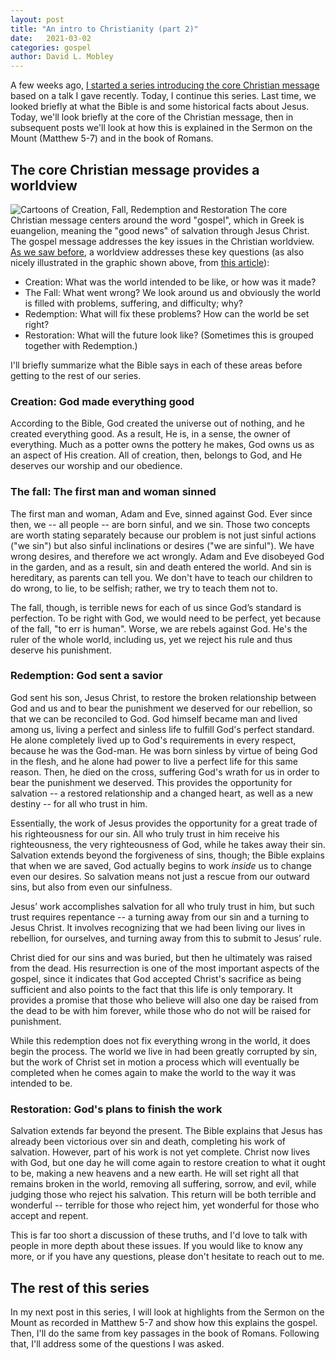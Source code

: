 ```yaml
---
layout: post
title: "An intro to Christianity (part 2)"
date:   2021-03-02
categories: gospel
author: David L. Mobley
---
```


A few weeks ago, [I started a series introducing the core Christian message](https://heisfaithful.github.io/gospel/2021/02/04/gospel.html) based on a talk I gave recently. Today, I continue this series. Last time, we looked briefly at what the Bible is and some historical facts about Jesus. Today, we'll look briefly at the core of the Christian message, then in subsequent posts we'll look at how this is explained in the Sermon on the Mount (Matthew 5-7) and in the book of Romans.

## The core Christian message provides a worldview

![Cartoons of Creation, Fall, Redemption and Restoration](https://www-images.christianitytoday.com/images/27239.png?h=367&w=500)
The core Christian message centers around the word "gospel", which in Greek is euangelion, meaning the "good news" of salvation through Jesus Christ. The gospel message addresses the key issues in the Christian worldview. [As we saw before](https://heisfaithful.github.io/worldview/2020/01/30/worldview1.html), a worldview addresses these key questions (as also nicely illustrated in the graphic shown above, from [this article](https://www-images.christianitytoday.com/images/27239.png?h=367&w=500)):
- Creation: What was the world intended to be like, or how was it made?
- The Fall: What went wrong? We look around us and obviously the world is filled with problems, suffering, and difficulty; why?
- Redemption: What will fix these problems? How can the world be set right?
- Restoration: What will the future look like? (Sometimes this is grouped together with Redemption.)

I'll briefly summarize what the Bible says in each of these areas before getting to the rest of our series.

### Creation: God made everything good

According to the Bible, God created the universe out of nothing, and he created everything good. As a result, He is, in a sense, the owner of everything. Much as a potter owns the pottery he makes, God owns us as an aspect of His creation. All of creation, then, belongs to God, and He deserves our worship and our obedience.

### The fall: The first man and woman sinned
The first man and woman, Adam and Eve, sinned against God. Ever since then, we -- all people -- are born sinful, and we sin. Those two concepts are worth stating separately because our problem is not just sinful actions ("we sin") but also sinful inclinations or desires ("we are sinful"). We have wrong desires, and therefore we act wrongly. Adam and Eve disobeyed God in the garden, and as a result, sin and death entered the world. And sin is hereditary, as parents can tell you. We don't have to teach our children to do wrong, to lie, to be selfish; rather, we try to teach them not to.

The fall, though, is terrible news for each of us since God’s standard is perfection. To be right with God, we would need to be perfect, yet because of the fall, "to err is human". Worse, we are rebels against God. He's the ruler of the whole world, including us, yet we reject his rule and thus deserve his punishment.

### Redemption: God sent a savior
God sent his son, Jesus Christ, to restore the broken relationship between God and us and to bear the punishment we deserved for our rebellion, so that we can be reconciled to God. God himself became man and lived among us, living a perfect and sinless life to fulfill God's perfect standard. He alone completely lived up to God's requirements in every respect, because he was the God-man. He was born sinless by virtue of being God in the flesh, and he alone had power to live a perfect life for this same reason. Then, he died on the cross, suffering God's wrath for us in order to bear the punishment we deserved. This provides the opportunity for salvation -- a restored relationship and a changed heart, as well as a new destiny -- for all who trust in him.

Essentially, the work of Jesus provides the opportunity for a great trade of his righteousness for our sin. All who truly trust in him receive his righteousness, the very righteousness of God, while he takes away their sin. Salvation extends beyond the forgiveness of sins, though; the Bible explains that when we are saved, God actually begins to work *inside* us to change even our desires. So salvation means not just a rescue from our outward sins, but also from even our sinfulness.

Jesus’ work accomplishes salvation for all who truly trust in him, but such trust requires repentance -- a turning away from our sin and a turning to Jesus Christ. It involves recognizing that we had been living our lives in rebellion, for ourselves, and turning away from this to submit to Jesus’ rule.

Christ died for our sins and was buried, but then he ultimately was raised from the dead. His resurrection is one of the most important aspects of the gospel, since it indicates that God accepted Christ's sacrifice as being sufficient and also points to the fact that this life is only temporary. It provides a promise that those who believe will also one day be raised from the dead to be with him forever, while those who do not will be raised for punishment.

While this redemption does not fix everything wrong in the world, it does begin the process. The world we live in had been greatly corrupted by sin, but the work of Christ set in motion a process which will eventually be completed when he comes again to make the world to the way it was intended to be.

### Restoration: God's plans to finish the work

Salvation extends far beyond the present. The Bible explains that Jesus has already been victorious over sin and death, completing his work of salvation. However, part of his work is not yet complete. Christ now lives with God, but one day he will come again to restore creation to what it ought to be, making a new heavens and a new earth. He will set right all that remains broken in the world, removing all suffering, sorrow, and evil, while judging those who reject his salvation. This return will be both terrible and wonderful -- terrible for those who reject him, yet wonderful for those who accept and repent.

This is far too short a discussion of these truths, and I'd love to talk with people in more depth about these issues. If you would like to know any more, or if you have any questions, please don't hesitate to reach out to me.

## The rest of this series

In my next post in this series, I will look at highlights from the Sermon on the Mount as recorded in Matthew 5-7 and show how this explains the gospel. Then, I'll do the same from key passages in the book of Romans. Following that, I'll address some of the questions I was asked.
